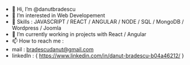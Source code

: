 - 👋 Hi, I’m @danutbradescu
- 👀 I’m interested in Web Developement
- 📖 Skills : JAVASCRIPT / REACT / ANGULAR / NODE / SQL / MongoDB / Wordpress / Joomla
- 🌱 I’m currently working in projects with React / Angular
- 📫 How to reach me :
- mail : bradescudanut@gmail.com
- linkedIn : { https://www.linkedin.com/in/danut-bradescu-b04a46212/ }

<!---
danutbradescu/danutbradescu is a ✨ special ✨ repository because its `README.md` (this file) appears on your GitHub profile.
You can click the Preview link to take a look at your changes.
--->
